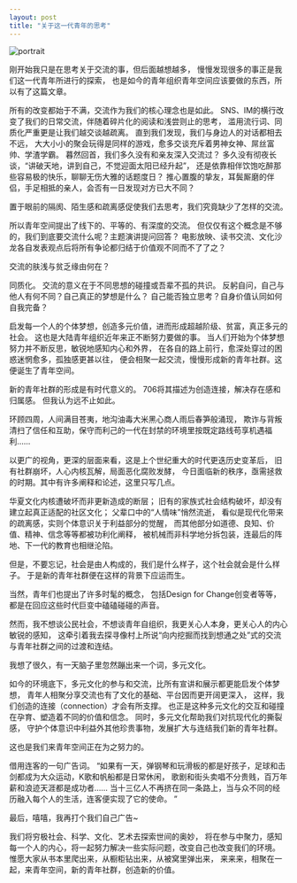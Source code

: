 ```yaml
---
layout: post
title: "关于这一代青年的思考"
---
```


![portrait](https://lh3.googleusercontent.com/Oumi-yFQPdvihrQ_FnSVWdkicIWpZYodXUkeoXZG78co_7xt9a_DZ7A_yufJh4juDtydlu_AfJ5a2BGgWkDrJ0jJTeikHt9d_3OagFACZPbqzci-vtuOqbxkFsqbIf_RO8SGOEfaDgWV5_bb3MVzcofU5bODdsIs-Nd9laAlQ0GJCsCXiaLVLGjJKWfGWffdIx8NePcUK_4nMaQBq4ETZzLZ0Ui5bMTGg8TrLsYHRzt5QOfpx_MXC6Z0yI8pURHyYLHmye0YpjQbmXGvHFgfoAVB662YIAi3AnzokDbMVntAEszVmIIt9fY1ZZ73U9AyO4sSDoc1mh6E2WfviirB0wyCpGHBlie-ESyiWH4ONyFiqq9fbDqilOJ7FSFzy12ONdAWIg-U-6kARa0IvzX3w36WTKdXQa2AFcdbxryF1ZSwocH53tdbfp4mYUtqjk23fpr8c-vsHoSB1HKaDjn43dOf4Ktn0N9MItdIhAd3YN4ATPN5nWUtfM1CAZ1VCt1lySal2B4olbZohB7GAwMmhpZwQKTtm1nwTVCJbyNfi3nPN12BAOn5x6-0BqkdghCnL1Jy_g=w1530-h1019-no)

刚开始我只是在思考关于交流的事，但后面越想越多，
慢慢发现很多的事正是我们这一代青年所进行的探索，
也是如今的青年组织青年空间应该要做的东西，所以有了这篇文章。

所有的改变都始于不满，交流作为我们的核心理念也是如此。
SNS、IM的横行改变了我们的日常交流，伴随着碎片化的阅读和浅尝则止的思考，
滥用流行词、同质化严重更是让我们越交谈越疏离。
直到我们发现，我们与身边人的对话都相去不远，
大大小小的聚会玩得是同样的游戏，愈多交谈充斥着男神女神、屌丝富帅、学渣学霸。
暮然回首，我们多久没有和亲友深入交流过？
多久没有彻夜长谈，“讲破天地，讲到自己，不觉迎面太阳已经升起”，
还是依靠相伴饮饱吃醉那些容易极的快乐，聊聊无伤大雅的话题度日？
推心置腹的挚友，耳鬓厮磨的伴侣，手足相抵的亲人，会否有一日发现对方已大不同？

置于眼前的隔阂、陌生感和疏离感促使我们去思考，我们究竟缺少了怎样的交流。

所以青年空间提出了线下的、平等的、有深度的交流。
但仅仅有这个概念是不够的，我们到底要交流什么呢？主题演讲提问回答？
电影放映、读书交流、文化沙龙各自发表观点后将所有争论都归结于价值观不同而不了了之？

交流的肤浅与贫乏缘由何在？

同质化。
交流的意义在于不同思想的碰撞或吾辈不孤的共识。
反躬自问，自己与他人有何不同？自己真正的梦想是什么？
自己能否独立思考？自身价值认同如何自我完备？

启发每一个人的个体梦想，创造多元价值，进而形成超越阶级、贫富，真正多元的社会。
这也是大陆青年组织近年来正不断努力要做的事。
当人们开始为个体梦想努力并不断反思，敏锐地感知内心和外界，
在各自的路上前行，愈深处穿过的困惑迷惘愈多，孤独感更甚以往，
便会相聚一起交流，慢慢形成新的青年社群。这便诞生了青年空间。

新的青年社群的形成是有时代意义的。
706将其描述为创造连接，解决存在感和归属感。
但我认为远不止如此。

环顾四周，人间满目苍夷，地沟油毒大米黑心商人雨后春笋般涌现，
欺诈与背叛清扫了信任和互助，保守而利己的一代在封禁的环境里按既定路线苟享机遇福利……

以更广的视角，更深的层面来看，这是上个世纪重大的时代更迭历史变革后，
旧有社群崩坏，人心内核瓦解，局面恶化腐败发酵，
今日面临新的秩序，亟需拯救的时期。其中有许多阐释和论述，这里只写几点。

华夏文化内核遭破坏而非更新造成的断层；
旧有的家族式社会结构破坏，却没有建立起真正适配的社区文化；
父辈口中的“人情味”悄然流逝，
看似是现代化带来的疏离感，实则个体意识关于利益部分的觉醒，
而其他部分如道德、良知、价值、精神、信念等等都被功利化阐释，
被机械而非科学地分拆包装，连最后的阵地、下一代的教育也相继沦陷。

但是，不要忘记，社会是由人构成的，我们是什么样子，这个社会就会是什么样子。
于是新的青年社群便在这样的背景下应运而生。

当然，青年们也提出了许多时髦的概念，
包括Design for Change创变者等等，都是在回应这些时代巨变中磕磕碰碰的声音。

然而，我不想谈公民社会，不想谈青年自组织，我更关心人本身，更关心人的内心敏锐的感知，
这牵引着我去探寻像村上所说“向内挖掘而找到想通之处”式的交流与青年社群之间的过渡和连结。

我想了很久，有一天脑子里忽然蹦出来一个词，多元文化。

如今的环境底下，多元文化的参与和交流，比所有宣讲和展示都更能启发个体梦想，
青年人相聚分享交流也有了文化的基础、平台因而更开阔更深入，
这样，我们创造的连接（connection）才会有所支撑。
也正是这种多元文化的交互和碰撞在孕育、塑造着不同的价值和信念。
同时，多元文化帮助我们对抗现代化的撕裂感，
守护个体意识中利益外其他珍贵事物，发展扩大与连结我们新的青年社群。

这也是我们来青年空间正在为之努力的。

借用连客的一句广告词。
“如果有一天，弹钢琴和玩滑板的都是好孩子，足球和击剑都成为大众运动，K歌和帆船都是日常休闲，
歌剧和街头卖唱不分贵贱，百万年薪和浪迹天涯都是成功者……
当十三亿人不再挤在同一条路上，当与众不同的经历融入每个人的生活，连客便实现了它的使命。 ”

最后，嘻嘻，我再打个我们自己广告~

我们将穷极社会、科学、文化、艺术去探索世间的奥妙，
将在参与中聚力，感知每一个人的内心，将一起努力解决一些实际问题，改变自己也改变我们的环境。
惟愿大家从书本里爬出来，从橱柜钻出来，从被窝里弹出来，
来来来，相聚在一起，来青年空间，新的青年社群，创造新的价值。
